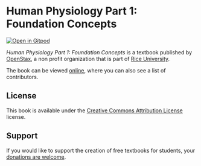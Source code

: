 # Human Physiology Part 1: Foundation Concepts

[![Open in Gitpod](https://gitpod.io/button/open-in-gitpod.svg)](https://gitpod.io/from-referrer/)

_Human Physiology Part 1: Foundation Concepts_ is a textbook published by [OpenStax](https://openstax.org/), a non profit organization that is part of [Rice University](https://www.rice.edu/).

The book can be viewed [online](https://github.com/cnx-user-books/cnxbook-human-physiology-part-1-foundation-concepts/releases/latest), where you can also see a list of contributors.

## License
This book is available under the [Creative Commons Attribution License](./LICENSE) license.

## Support
If you would like to support the creation of free textbooks for students, your [donations are welcome](https://riceconnect.rice.edu/donation/support-openstax-banner).
